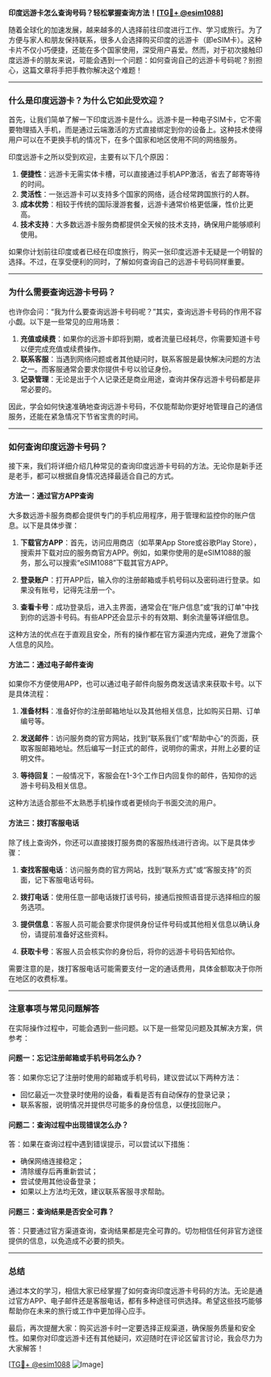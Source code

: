 **印度远游卡怎么查询号码？轻松掌握查询方法！[[TG💪+ @esim1088](https://t.me/s/esim1088)]**

随着全球化的加速发展，越来越多的人选择前往印度进行工作、学习或旅行。为了方便与家人和朋友保持联系，很多人会选择购买印度的远游卡（即eSIM卡）。这种卡片不仅小巧便捷，还能在多个国家使用，深受用户喜爱。然而，对于初次接触印度远游卡的朋友来说，可能会遇到一个问题：如何查询自己的远游卡号码呢？别担心，这篇文章将手把手教你解决这个难题！

---

### **什么是印度远游卡？为什么它如此受欢迎？**

首先，让我们简单了解一下印度远游卡是什么。远游卡是一种电子SIM卡，它不需要物理插入手机，而是通过云端激活的方式直接绑定到你的设备上。这种技术使得用户可以在不更换手机的情况下，在多个国家和地区使用不同的网络服务。

印度远游卡之所以受到欢迎，主要有以下几个原因：

1. **便捷性**：远游卡无需实体卡槽，可以直接通过手机APP激活，省去了邮寄等待的时间。
2. **灵活性**：一张远游卡可以支持多个国家的网络，适合经常跨国旅行的人群。
3. **成本优势**：相较于传统的国际漫游套餐，远游卡通常价格更低廉，性价比更高。
4. **技术支持**：大多数远游卡服务商都提供全天候的技术支持，确保用户能够顺利使用。

如果你计划前往印度或者已经在印度旅行，购买一张印度远游卡无疑是一个明智的选择。不过，在享受便利的同时，了解如何查询自己的远游卡号码同样重要。

---

### **为什么需要查询远游卡号码？**

也许你会问：“我为什么要查询远游卡号码呢？”其实，查询远游卡号码的作用不容小觑。以下是一些常见的应用场景：

1. **充值或续费**：如果你的远游卡即将到期，或者流量已经耗尽，你需要知道卡号以便完成充值或续费操作。
2. **联系客服**：当遇到网络问题或者其他疑问时，联系客服是最快解决问题的方法之一。而客服通常会要求你提供卡号以验证身份。
3. **记录管理**：无论是出于个人记录还是商业用途，查询并保存远游卡号码都是非常必要的。

因此，学会如何快速准确地查询远游卡号码，不仅能帮助你更好地管理自己的通信服务，还能在紧急情况下节省宝贵的时间。

---

### **如何查询印度远游卡号码？**

接下来，我们将详细介绍几种常见的查询印度远游卡号码的方法。无论你是新手还是老手，都可以根据自身情况选择最适合自己的方式。

#### **方法一：通过官方APP查询**

大多数远游卡服务商都会提供专门的手机应用程序，用于管理和监控你的账户信息。以下是具体步骤：

1. **下载官方APP**：首先，访问应用商店（如苹果App Store或谷歌Play Store），搜索并下载对应的服务商官方APP。例如，如果你使用的是eSIM1088的服务，那么可以搜索“eSIM1088”下载其官方APP。
   
2. **登录账户**：打开APP后，输入你的注册邮箱或手机号码以及密码进行登录。如果没有账号，记得先注册一个。

3. **查看卡号**：成功登录后，进入主界面，通常会在“账户信息”或“我的订单”中找到你的远游卡号码。有些APP还会显示卡的有效期、剩余流量等详细信息。

这种方法的优点在于直观且安全，所有的操作都在官方渠道内完成，避免了泄露个人信息的风险。

#### **方法二：通过电子邮件查询**

如果你不方便使用APP，也可以通过电子邮件向服务商发送请求来获取卡号。以下是具体流程：

1. **准备材料**：准备好你的注册邮箱地址以及其他相关信息，比如购买日期、订单编号等。

2. **发送邮件**：访问服务商的官方网站，找到“联系我们”或“帮助中心”的页面，获取客服邮箱地址。然后编写一封正式的邮件，说明你的需求，并附上必要的证明文件。

3. **等待回复**：一般情况下，客服会在1-3个工作日内回复你的邮件，告知你的远游卡号码及相关信息。

这种方法适合那些不太熟悉手机操作或者更倾向于书面交流的用户。

#### **方法三：拨打客服电话**

除了线上查询外，你还可以直接拨打服务商的客服热线进行咨询。以下是具体步骤：

1. **查找客服电话**：访问服务商的官方网站，找到“联系方式”或“客服支持”的页面，记下客服电话号码。

2. **拨打电话**：使用任意一部电话拨打该号码，接通后按照语音提示选择相应的服务选项。

3. **提供信息**：客服人员可能会要求你提供身份证件号码或其他相关信息以确认身份，请提前准备好这些资料。

4. **获取卡号**：客服人员会核实你的身份后，将你的远游卡号码告知给你。

需要注意的是，拨打客服电话可能需要支付一定的通话费用，具体金额取决于你所在地区的收费标准。

---

### **注意事项与常见问题解答**

在实际操作过程中，可能会遇到一些问题。以下是一些常见问题及其解决方案，供参考：

#### **问题一：忘记注册邮箱或手机号码怎么办？**
答：如果你忘记了注册时使用的邮箱或手机号码，建议尝试以下两种方法：
- 回忆最近一次登录时使用的设备，看看是否有自动保存的登录记录；
- 联系客服，说明情况并提供尽可能多的身份信息，以便找回账户。

#### **问题二：查询过程中出现错误怎么办？**
答：如果在查询过程中遇到错误提示，可以尝试以下措施：
- 确保网络连接稳定；
- 清除缓存后再重新尝试；
- 尝试使用其他设备登录；
- 如果以上方法均无效，建议联系客服寻求帮助。

#### **问题三：查询结果是否安全可靠？**
答：只要通过官方渠道查询，查询结果都是完全可靠的。切勿相信任何非官方途径提供的信息，以免造成不必要的损失。

---

### **总结**

通过本文的学习，相信大家已经掌握了如何查询印度远游卡号码的方法。无论是通过官方APP、电子邮件还是客服电话，都有多种途径可供选择。希望这些技巧能够帮助你在未来的旅行或工作中更加得心应手。

最后，再次提醒大家：购买远游卡时一定要选择正规渠道，确保服务质量和安全性。如果你对印度远游卡还有其他疑问，欢迎随时在评论区留言讨论，我会尽力为大家解答！

[[TG💪+ @esim1088](https://t.me/s/esim1088) ![Image](https://i.postimg.cc/4NQfJmqS/Snipaste-2025-05-13-00-14-12.png)]